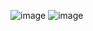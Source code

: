 ![image](https://github.com/user-attachments/assets/fa878c1b-887a-4135-a634-784da5a71399)
![image](https://github.com/user-attachments/assets/a1590dc2-bcf9-4688-965e-acdee54b5074)
